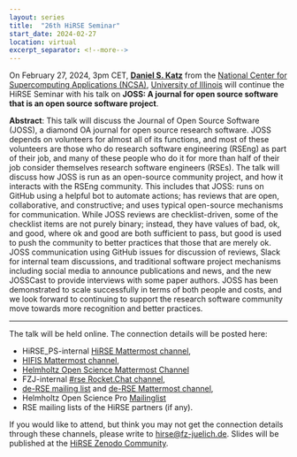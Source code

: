 ```yaml
---
layout: series
title:  "26th HiRSE Seminar"
start_date: 2024-02-27
location: virtual
excerpt_separator: <!--more-->
---
```


On February 27, 2024, 3pm CET, [**Daniel S. Katz**](https://danielskatz.org) from the [National Center for Supercomputing Applications (NCSA)](https://www.ncsa.illinois.edu), [University of Illinois](https://illinois.edu) will continue the HiRSE Seminar with his talk on **JOSS: A journal for open source software that is an open source software project**. 
<!--more-->

**Abstract**: 
This talk will discuss the Journal of Open Source Software (JOSS), a diamond OA journal for open source research software. JOSS depends on volunteers for almost all of its functions, and most of these volunteers are those who do research software engineering (RSEng) as part of their job, and many of these people who do it for more than half of their job consider themselves research software engineers (RSEs). The talk will discuss how JOSS is run as an open-source community project, and how it interacts with the RSEng community. This includes that JOSS: runs on GitHub using a helpful bot to automate actions; has reviews that are open, collaborative, and constructive; and uses typical open-source mechanisms for communication. While JOSS reviews are checklist-driven, some of the checklist items are not purely binary; instead, they have values of bad, ok, and good, where ok and good are both sufficient to pass, but good is used to push the community to better practices that those that are merely ok. JOSS communication using GitHub issues for discussion of reviews, Slack for internal team discussions, and traditional software project mechanisms including social media to announce publications and news, and the new JOSSCast to provide interviews with some paper authors. JOSS has been demonstrated to scale successfully in terms of both people and costs, and we look forward to continuing to support the research software community move towards more recognition and better practices.

***

The talk will be held online. The connection details will be posted here:

* HiRSE_PS-internal [HiRSE Mattermost channel](https://mattermost.hzdr.de/hirse),
* [HIFIS Mattermost channel](https://mattermost.hzdr.de/hifis), 
* [Helmholtz Open Science Mattermost Channel](https://mattermost.hzdr.de/open-science)
* FZJ-internal [#rse Rocket.Chat channel](https://chat.fz-juelich.de/channel/rse),
* [de-RSE mailing list](https://de-rse.org/de/join.html) and [de-RSE Mattermost channel](https://chat.gwdg.de/channel/derse),
* Helmholtz Open Science Pro [Mailinglist](https://os.helmholtz.de/en/newsroom/mailing-list/)
* RSE mailing lists of the HiRSE partners (if any).

If you would like to attend, but think you may not get the connection details through these channels, please write to [hirse@fz-juelich.de](mailto:hirse@fz-juelich.de). Slides will be published at the [HiRSE Zenodo Community](https://zenodo.org/communities/hirse/).
